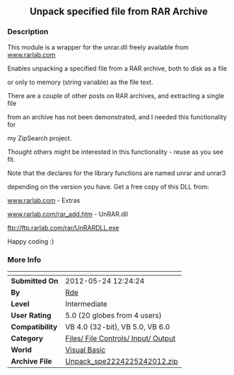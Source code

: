 ﻿<div align="center">

## Unpack specified file from RAR Archive


</div>

### Description

This module is a wrapper for the unrar.dll freely available from www.rarlab.com<p>

Enables unpacking a specified file from a RAR archive, both to disk as a file<br>

or only to memory (string variable) as the file text.<p>

There are a couple of other posts on RAR archives, and extracting a single file<br>

from an archive has not been demonstrated, and I needed this functionality for<br>

my ZipSearch project.<p>

Thought others might be interested in this functionality - reuse as you see fit.<p>

Note that the declares for the library functions are named unrar and unrar3<br>

depending on the version you have. Get a free copy of this DLL from:<br>

www.rarlab.com - Extras<br>

www.rarlab.com/rar_add.htm - UnRAR.dll<br>

ftp://ftp.rarlab.com/rar/UnRARDLL.exe<p>

Happy coding :)
 
### More Info
 


<span>             |<span>
---                |---
**Submitted On**   |2012-05-24 12:24:24
**By**             |[Rde](https://github.com/Planet-Source-Code/PSCIndex/blob/master/ByAuthor/rde.md)
**Level**          |Intermediate
**User Rating**    |5.0 (20 globes from 4 users)
**Compatibility**  |VB 4\.0 \(32\-bit\), VB 5\.0, VB 6\.0
**Category**       |[Files/ File Controls/ Input/ Output](https://github.com/Planet-Source-Code/PSCIndex/blob/master/ByCategory/files-file-controls-input-output__1-3.md)
**World**          |[Visual Basic](https://github.com/Planet-Source-Code/PSCIndex/blob/master/ByWorld/visual-basic.md)
**Archive File**   |[Unpack\_spe2224225242012\.zip](https://github.com/Planet-Source-Code/rde-unpack-specified-file-from-rar-archive__1-74367/archive/master.zip)








